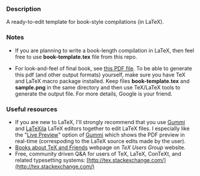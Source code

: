 ### Description
A ready-to-edit template for book-style compilations (in LaTeX).

### Notes
* If you are planning to write a book-length compilation in LaTeX, then feel free to use **book-template.tex** file from this repo.

* For look-and-feel of final book, see [this PDF file](https://github.com/amberj/latex-book-template/raw/master/book-template.pdf). To be able to generate this pdf (and other output formats) yourself, make sure you have TeX and LaTeX macro package installed. Keep files **book-template.tex** and **sample.png** in the same directory and then use TeX/LaTeX tools to generate the output file. For more details, Google is your friend.

### Useful resources
* If you are new to LaTeX, I'll strongly recommend that you use [Gummi](http://gummi.midnightcoding.org/) and [LaTeXila](http://projects.gnome.org/latexila/) LaTeX editors together to edit LaTeX files. I especially like the "[Live Preview](http://dev.midnightcoding.org/attachments/download/241/gummi060-1.png)" option of [Gummi](http://gummi.midnightcoding.org/) which shows the PDF preview in real-time (correspoding to the LaTeX source edits made by the user).
* [Books about TeX and Friends](http://www.tug.org/books/) webpage on _TeX Users Group_ website.
* Free, community driven Q&A for users of TeX, LaTeX, ConTeXt, and related typesetting systems: [http://tex.stackexchange.com/](http://tex.stackexchange.com/)